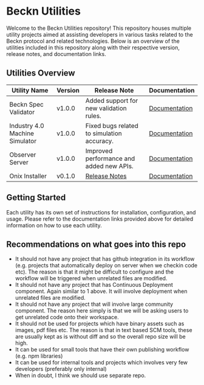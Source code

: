 # Beckn Utilities

Welcome to the Beckn Utilities repository! This repository houses multiple utility projects aimed at assisting developers in various tasks related to the Beckn protocol and related technologies. Below is an overview of the utilities included in this repository along with their respective version, release notes, and documentation links.

## Utilities Overview

| Utility Name                  | Version | Release Note                              | Documentation                                  |
|-------------------------------|---------|-------------------------------------------|------------------------------------------------|
| Beckn Spec Validator          | v1.0.0  | Added support for new validation rules.   | [Documentation](https://github.com/beckn/beckn-utilities/tree/main/beckn-spec-validator)           |
| Industry 4.0 Machine Simulator| v1.0.0  | Fixed bugs related to simulation accuracy.| [Documentation](https://github.com/beckn/beckn-utilities/tree/main/industry-4.0-machine-simulator) |
| Observer Server               | v1.0.0  | Improved performance and added new APIs.  | [Documentation](https://github.com/beckn/beckn-utilities/tree/main/observer-server)                |
| Onix Installer                | v0.1.0  | [Release Notes](https://github.com/beckn/beckn-utilities/blob/main/onix-installer/RELEASE.md)                           | [Documentation](https://github.com/beckn/beckn-utilities/blob/main/onix-installer/START_BECKN.md)               |

## Getting Started

Each utility has its own set of instructions for installation, configuration, and usage. Please refer to the documentation links provided above for detailed information on how to use each utility.

## Recommendations on what goes into this repo
* It should not have any project that has github integration in its workflow (e.g. projects that automatically deploy on server when we checkin code etc). The reason is that it might be difficult to configure and the workflow will be triggered when unrelated files are modified.
* It should not have any project that has Continuous Deployment component. Again similar to 1 above. It will involve deployment when unrelated files are modified.
* It should not have any project that will involve large community component. The reason here simply is that we will be asking users to get unrelated code onto their workspace.
* It should not be used for projects which have binary assets such as images, pdf files etc. The reason is that in text based SCM tools, these are usually kept as is without diff and so the overall repo size will be high.
* It can be used for small tools that have their own publishing workflow (e.g. npm libraries)
* It can be used for internal tools and projects which involves very few developers (preferably only internal)
* When in doubt, I think we should use separate repo.
